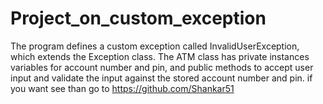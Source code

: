 # Project_on_custom_exception
The program defines a custom exception called InvalidUserException, which extends the Exception class. The ATM class has private instances variables for account number and pin, and public methods to accept user input and validate the input against the stored account number and pin. if you want see than go to https://github.com/Shankar51
